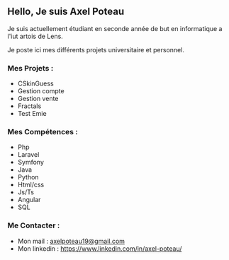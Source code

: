 ## Hello, Je suis Axel Poteau 
Je suis actuellement étudiant en seconde année de but en informatique a l'iut artois de Lens. 

Je poste ici mes différents projets universitaire et personnel.

### Mes Projets : 
- CSkinGuess
- Gestion compte
- Gestion vente
- Fractals
- Test Emie


### Mes Compétences : 
- Php
- Laravel
- Symfony
- Java
- Python
- Html/css
- Js/Ts
- Angular
- SQL

### Me Contacter : 
- Mon mail : axelpoteau19@gmail.com
- Mon linkedin : https://www.linkedin.com/in/axel-poteau/


<!--
**Axel-Poteau/Axel-Poteau** is a ✨ _special_ ✨ repository because its `README.md` (this file) appears on your GitHub profile.

Here are some ideas to get you started:

- 🔭 I’m currently working on ...
- 🌱 I’m currently learning ...
- 👯 I’m looking to collaborate on ...
- 🤔 I’m looking for help with ...
- 💬 Ask me about ...
- 📫 How to reach me: ...
- 😄 Pronouns: ...
- ⚡ Fun fact: ...
-->
